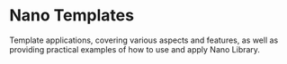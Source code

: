 # Nano Templates
Template applications, covering various aspects and features, as well as providing practical examples of how to use and apply Nano Library.
